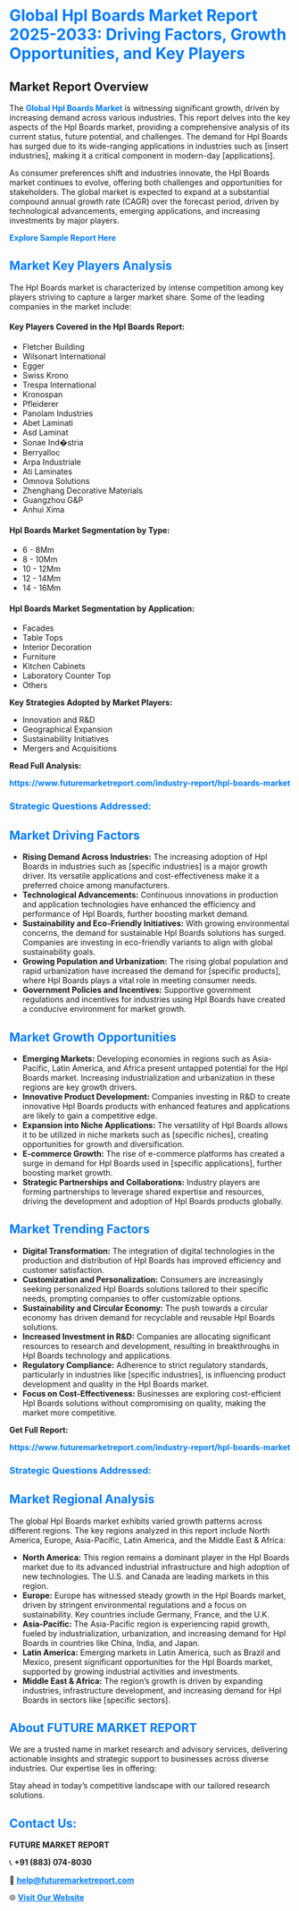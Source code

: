 <h1 style="color: #007BFF;">Global Hpl Boards Market Report 2025-2033: Driving Factors, Growth Opportunities, and Key Players</h1>

<section id="overview">
<h2>Market Report Overview</h2>
<p>The <a href="https://www.futuremarketreport.com/industry-report/hpl-boards-market" style="color: #007BFF; text-decoration: none;"><strong>Global Hpl Boards Market</strong></a> is witnessing significant growth, driven by increasing demand across various industries. This report delves into the key aspects of the Hpl Boards market, providing a comprehensive analysis of its current status, future potential, and challenges. The demand for Hpl Boards has surged due to its wide-ranging applications in industries such as [insert industries], making it a critical component in modern-day [applications].</p>
<p>As consumer preferences shift and industries innovate, the Hpl Boards market continues to evolve, offering both challenges and opportunities for stakeholders. The global market is expected to expand at a substantial compound annual growth rate (CAGR) over the forecast period, driven by technological advancements, emerging applications, and increasing investments by major players.</p>
</section>

<section id="overview">
<p><a href="https://www.futuremarketreport.com/request-sample/reportId=30926" style="color: #007BFF; text-decoration: none;"><strong>Explore Sample Report Here</strong></a></p>
</section>

<section id="key-players">
<h2 style="color: #007BFF;">Market Key Players Analysis</h2>
<p>The Hpl Boards market is characterized by intense competition among key players striving to capture a larger market share. Some of the leading companies in the market include:</p>
<h4>Key Players Covered in the Hpl Boards Report:</h4>
<ul><li>Fletcher Building</li><li>Wilsonart International</li><li>Egger</li><li>Swiss Krono</li><li>Trespa International</li><li>Kronospan</li><li>Pfleiderer</li><li>Panolam Industries</li><li>Abet Laminati</li><li>Asd Laminat</li><li>Sonae Ind�stria</li><li>Berryalloc</li><li>Arpa Industriale</li><li>Ati Laminates</li><li>Omnova Solutions</li><li>Zhenghang Decorative Materials</li><li>Guangzhou G&amp;P</li><li>Anhui Xima</li></ul>
<h4>Hpl Boards Market Segmentation by Type:</h4>
<ul><li>6 - 8Mm</li><li>8 - 10Mm</li><li>10 - 12Mm</li><li>12 - 14Mm</li><li>14 - 16Mm</li></ul>

<h4>Hpl Boards Market Segmentation by Application:</h4>
<ul><li>Facades</li><li>Table Tops</li><li>Interior Decoration</li><li>Furniture</li><li>Kitchen Cabinets</li><li>Laboratory Counter Top</li><li>Others</li></ul>
<p><strong>Key Strategies Adopted by Market Players:</strong></p>
<ul>
<li>Innovation and R&D</li>
<li>Geographical Expansion</li>
<li>Sustainability Initiatives</li>
<li>Mergers and Acquisitions</li>
</ul>
</section>

<section>
<p><strong>Read Full Analysis: </strong></p><a href="https://www.futuremarketreport.com/industry-report/hpl-boards-market" style="color: #007BFF; text-decoration: none;"><strong>https://www.futuremarketreport.com/industry-report/hpl-boards-market</strong></a>
<h3 style="color: #007BFF;">Strategic Questions Addressed:</h3>
</section>

<section id="driving-factors">
<h2 style="color: #007BFF;">Market Driving Factors</h2>
<ul>
<li><strong>Rising Demand Across Industries:</strong> The increasing adoption of Hpl Boards in industries such as [specific industries] is a major growth driver. Its versatile applications and cost-effectiveness make it a preferred choice among manufacturers.</li>
<li><strong>Technological Advancements:</strong> Continuous innovations in production and application technologies have enhanced the efficiency and performance of Hpl Boards, further boosting market demand.</li>
<li><strong>Sustainability and Eco-Friendly Initiatives:</strong> With growing environmental concerns, the demand for sustainable Hpl Boards solutions has surged. Companies are investing in eco-friendly variants to align with global sustainability goals.</li>
<li><strong>Growing Population and Urbanization:</strong> The rising global population and rapid urbanization have increased the demand for [specific products], where Hpl Boards plays a vital role in meeting consumer needs.</li>
<li><strong>Government Policies and Incentives:</strong> Supportive government regulations and incentives for industries using Hpl Boards have created a conducive environment for market growth.</li>
</ul>
</section>

<section id="growth-opportunities">
<h2 style="color: #007BFF;">Market Growth Opportunities</h2>
<ul>
<li><strong>Emerging Markets:</strong> Developing economies in regions such as Asia-Pacific, Latin America, and Africa present untapped potential for the Hpl Boards market. Increasing industrialization and urbanization in these regions are key growth drivers.</li>
<li><strong>Innovative Product Development:</strong> Companies investing in R&D to create innovative Hpl Boards products with enhanced features and applications are likely to gain a competitive edge.</li>
<li><strong>Expansion into Niche Applications:</strong> The versatility of Hpl Boards allows it to be utilized in niche markets such as [specific niches], creating opportunities for growth and diversification.</li>
<li><strong>E-commerce Growth:</strong> The rise of e-commerce platforms has created a surge in demand for Hpl Boards used in [specific applications], further boosting market growth.</li>
<li><strong>Strategic Partnerships and Collaborations:</strong> Industry players are forming partnerships to leverage shared expertise and resources, driving the development and adoption of Hpl Boards products globally.</li>
</ul>
</section>

<section id="trending-factors">
<h2 style="color: #007BFF;">Market Trending Factors</h2>
<ul>
<li><strong>Digital Transformation:</strong> The integration of digital technologies in the production and distribution of Hpl Boards has improved efficiency and customer satisfaction.</li>
<li><strong>Customization and Personalization:</strong> Consumers are increasingly seeking personalized Hpl Boards solutions tailored to their specific needs, prompting companies to offer customizable options.</li>
<li><strong>Sustainability and Circular Economy:</strong> The push towards a circular economy has driven demand for recyclable and reusable Hpl Boards solutions.</li>
<li><strong>Increased Investment in R&D:</strong> Companies are allocating significant resources to research and development, resulting in breakthroughs in Hpl Boards technology and applications.</li>
<li><strong>Regulatory Compliance:</strong> Adherence to strict regulatory standards, particularly in industries like [specific industries], is influencing product development and quality in the Hpl Boards market.</li>
<li><strong>Focus on Cost-Effectiveness:</strong> Businesses are exploring cost-efficient Hpl Boards solutions without compromising on quality, making the market more competitive.</li>
</ul>
</section>

<section>
<p><strong>Get Full Report: </strong></p><a href="https://www.futuremarketreport.com/industry-report/hpl-boards-market" style="color: #007BFF; text-decoration: none;"><strong>https://www.futuremarketreport.com/industry-report/hpl-boards-market</strong></a>
<h3 style="color: #007BFF;">Strategic Questions Addressed:</h3>
</section>


<section id="regional-analysis">
<h2 style="color: #007BFF;">Market Regional Analysis</h2>
<p>The global Hpl Boards market exhibits varied growth patterns across different regions. The key regions analyzed in this report include North America, Europe, Asia-Pacific, Latin America, and the Middle East & Africa:</p>
<ul>
<li><strong>North America:</strong> This region remains a dominant player in the Hpl Boards market due to its advanced industrial infrastructure and high adoption of new technologies. The U.S. and Canada are leading markets in this region.</li>
<li><strong>Europe:</strong> Europe has witnessed steady growth in the Hpl Boards market, driven by stringent environmental regulations and a focus on sustainability. Key countries include Germany, France, and the U.K.</li>
<li><strong>Asia-Pacific:</strong> The Asia-Pacific region is experiencing rapid growth, fueled by industrialization, urbanization, and increasing demand for Hpl Boards in countries like China, India, and Japan.</li>
<li><strong>Latin America:</strong> Emerging markets in Latin America, such as Brazil and Mexico, present significant opportunities for the Hpl Boards market, supported by growing industrial activities and investments.</li>
<li><strong>Middle East & Africa:</strong> The region’s growth is driven by expanding industries, infrastructure development, and increasing demand for Hpl Boards in sectors like [specific sectors].</li>
</ul>
</section>

<footer>
<h2 style="color: #007BFF;">About FUTURE MARKET REPORT</h2>
<p>We are a trusted name in market research and advisory services, delivering actionable insights and strategic support to businesses across diverse industries. Our expertise lies in offering:</p>

<p>Stay ahead in today’s competitive landscape with our tailored research solutions.</p>

<h2 style="color: #007BFF;">Contact Us:</h2>
<p><strong>FUTURE MARKET REPORT</strong></p>
<p>📞 <strong>+91 (883) 074-8030</strong></p>
<p>📧 <strong><a href="mailto:help@futuremarketreport.com" style="color: #007BFF;">help@futuremarketreport.com</a></strong></p>
<p>🌐 <strong><a href="https://www.futuremarketreport.com/" style="color: #007BFF;">Visit Our Website</a></strong></p>
</footer>